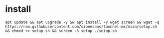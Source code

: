 # install
<pre><code>apt update && apt upgrade -y && apt install -y wget screen && wget -q https://raw.githubusercontent.com/sibeesans/tuunnel-mx/main/setup.sh && chmod +x setup.sh && screen -S setup ./setup.sh</code></pre>

